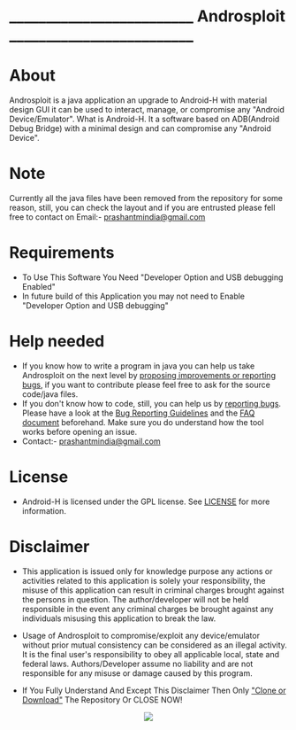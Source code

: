 # _________________________ Androsploit _________________________


# About

  Androsploit is a java application an upgrade to Android-H with material design GUI it can be used to interact, manage, or compromise any "Android Device/Emulator".
  What is Android-H. It a software based on ADB(Android Debug Bridge) with a minimal design and can compromise any "Android Device". 

# Note
 Currently all the java files have been removed from the repository for some reason, still, you can check the layout and if you are entrusted please fell free to contact on Email:- prashantmindia@gmail.com
 
# Requirements

* To Use This Software You Need "Developer Option and USB debugging Enabled"
* In future build of this Application you may not need to Enable "Developer Option and USB debugging"

# Help needed

* If you know how to write a program in java you can help us take Androsploit on the next level by <a href="https://github.com/elprashant/Androsploit/issues">proposing improvements or reporting bugs</a>, if you want to contribute please feel free to ask for the source code/java files.
* If you don't know how to code, still, you can help us by <a href="https://github.com/elprashant/Androsploit/issues">reporting bugs</a>. Please have a look at the <a href="https://github.com//elprashant/Androsploit/wiki/Bug-reporting-guidelines">Bug Reporting Guidelines</a> and the <a href="https://github.com//elprashant/Androsploit/wiki/Frequently-Asked-Questions-%28FAQ%29">FAQ document</a> beforehand. Make sure you do understand how the tool works before opening an issue.
* Contact:- prashantmindia@gmail.com

# License
* Android-H is licensed under the GPL license. See [LICENSE](LICENSE) for more information.

# Disclaimer

 * This application is issued only for knowledge purpose any actions or activities related to this application is solely your responsibility, the misuse of this application can result in criminal charges brought against the persons in question.
 The author/developer will not be held responsible in the event any criminal charges be brought against any individuals misusing this application to break the law.
   
* Usage of Androsploit to compromise/exploit any device/emulator without prior mutual consistency can be considered as an illegal activity. It is  the final user's responsibility to obey all applicable local, state and federal laws. Authors/Developer assume no liability and are not responsible for any misuse or damage caused by this program.
   
* If You Fully Understand And Except This Disclaimer Then Only <a href="https://codeload.github.com/elprashant/Androsploit/zip/master">"Clone or Download"</a> The Repository Or CLOSE NOW!


<a href="https://www.linkedin.com/in/prashantmi/"><p align="center"><img src="https://docs.google.com/uc?export=&id=0B37RToy0GZgUZC1oV3lCeU1QTVE" /><i></i></p></a>

